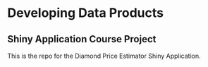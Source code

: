 # Developing Data Products
## Shiny Application Course Project

This is the repo for the Diamond Price Estimator Shiny Application.
